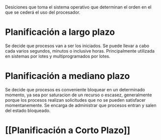 Desiciones que toma el sistema operativo que determinan el orden en el que se cederá el uso del procesador.

# Planificación a largo plazo
Se decide que procesos van a ser los iniciados. Se puede llevar a cabo cada varios segundos, minutos o inclusive horas. Principalmente utilizada en sistemas por lotes y multiprogramados por lotes.

# Planificación a mediano plazo
Se decide que procesos es conveniente bloquear en un determinado momento, ya sea por saturacion de un recurso o escasez, generalmente porque los procesos realizan solicitudes que no se pueden satisfacer momentanemente. Se encarga de administrar que procesos entran y salen del estado bloqueado.
# [[Planificación a Corto Plazo]]



